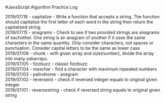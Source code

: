 #JavaScript Algorithm Practice Log

2019/07/18 - capitalize - Write a function that accepts a string. The function should capitalize the first letter of each word in the string then return the capitalized string. <br/>
2019/07/15 - anagrams - Check to see if two provided strings are anagrams of eachother. One string is an anagram of another if it uses the same characters
in the same quantity. Only consider characters, not spaces or punctuation. Consider capital letters to be the same as lower case </br>
2019/07/08 - chunk - with given array and size(number), divide the array into many subarrays. <br/>
2019/07/05 - fizzbuzz - classic fizzbuzz <br/>
2019/07/04 - maxchar - find a character with maximum repeated numbers <br/>
2019/07/03 - palindrome - anagram <br/> 
2019/07/02 - reverseint - check if reversed integer equals to original given integer <br/>
2019/07/01 - reversestring - check if reversed string equals to original given string <br/>


